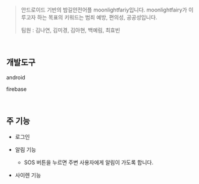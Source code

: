 <br>

> 안드로이드 기반의 밤길안전어플 moonlightfariy입니다.
> moonlightfairy가 이루고자 하는 목표의 키워드는 범죄 예방, 편의성, 공공성입니다.
> 
> 팀원 : 김나연, 김미경, 김아현, 백예림, 최효빈

<br>

## 개발도구

android

firebase

<br>

## 주 기능

-   로그인

-   알림 기능
    -   SOS 버튼을 누르면 주변 사용자에게 알림이 가도록 합니다.
    
-   사이렌 기능
